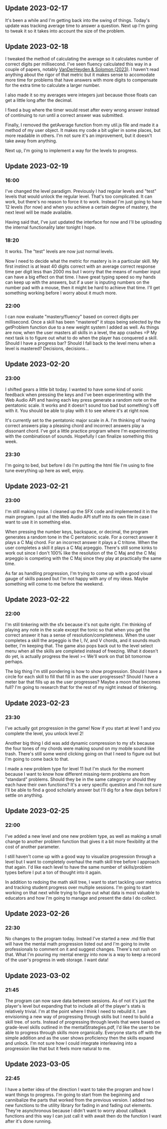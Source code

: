 ## Update 2023-02-17

It's been a while and I'm getting back into the swing of things. Today's update was tracking average time to answer a question. Next up I'm going to tweak it so it takes into account the size of the problem. 

## Update 2023-02-18

I tweaked the method of calculating the average so it calculates number of correct digits per millisecond. I've seen fluency calculated this way in a couple of papers, 
notably [VanDerHeyden & Solomon (2023)](https://www.researchgate.net/publication/368242548_Valid_Outcomes_for_Screening_and_Progress-Monitoring_Fluency_is_Superior_to_Accuracy_in_Curriculum-Based_Measurement). I haven't read anything about the rigor 
of that metric but it makes sense to accomodate more time for problems that have answers with more digits to compensate for the extra time to calculate a larger number.

I also made it so my averages were integers just because those floats can get a little long after the decimal. 

I fixed a bug where the timer would reset after every wrong answer instead of continuing to run until a correct answer was submitted.

Finally, I removed the getAverage function from my util.js file and made it a method of my user object. It makes my code a bit uglier in some places, but more readable in others. 
I'm not sure it's an improvement, but it doesn't take away from anything.

Next up, I'm going to implement a way for the levels to progress.

## Update 2023-02-19

### 16:00

I've changed the level paradigm. Previously I had regular levels and "test" levels that would unlock the regular level. That's too complicated. It can work, but there's 
no reason to force it to work. Instead I'm just going to have 12 levels (for now) and when you achieve a certain degree of mastery, the next level will be made available. 

Having said that, I've just updated the interface for now and I'll be uploading the internal functionality later tonight I hope.

### 18:20

It works. The "test" levels are now just normal levels. 

Now I need to decide what the metric for mastery is in a particular skill. My first instinct is at least 40 digits correct with an average correct response time per digit less than 
2000 ms but I worry that the means of number input can have a big effect on that time. I have great typing speed so my hands can keep up with the answers, but if a user is inputing 
numbers on the number pad with a mouse, then it might be hard to achieve that time. I'll get something working before I worry about it much more.

### 22:00

I can now evaluate "mastery/fluency" based on correct digits per millisecond. Once a skill has been "mastered" it stops being selected by the getProblem function due to a new 
weight system I added as well. As things are now, when the user masters all skills in a level, the app crashes =P My next task is to figure out what to do when the player has 
conquered a skill. Should I have a progress bar? Should I fall back to the level menu when a level is mastered? Decisions, decisions...

## Update 2023-02-20

### 23:00

I shifted gears a little bit today. I wanted to have some kind of sonic feedback when pressing the keys and I've been experimenting with the Web Audio API and having each key press 
generate a random note on the pentatonic scale. It works and it doesn't sound too bad but something's off with it. You should be able to play with it to see where it's at right now. 

It's currently set to the pentatonic major scale in A. I'm thinking of having correct answers play a pleasing chord and incorrect answers play a dissonant chord. I've got a little practice program where I'm experimenting with the combinatiosn of sounds. Hopefully I can finalize something this week.

### 23:30

I'm going to bed, but before I do I'm putting the html file I'm using to fine tune everything up here as well, enjoy.

## Update 2023-02-21

### 23:00

I'm still making noise. I cleaned up the SFX code and implemented it in the main program. I put all the Web Audio API stuff into its own file in case I want to use it in something 
else. 

When pressing the number keys, backspace, or decimal, the program generates a random tone in the C pentatonic scale. For a correct answer it plays a C Maj chord. For an incorrect answer it plays a C tritone. When the user completes a skill it plays a C Maj arpeggio. There's still some kinks to work out since I don't 100% like the resolution of the C Maj and the C Maj arpeggio is competing with the C Maj since they play at practically the same time.

As far as handling progression, I'm trying to come up with a good visual gauge of skills passed but I'm not happy with any of my ideas. Maybe something will come to me before the weekend.

## Update 2023-02-22

### 22:00

I'm still tinkering with the sfx because it's not quite right. I'm thinking of playing any note in the scale except the tonic so that when you get the correct answer it has a sense of resolution/completeness. When the user completes a skill the arpeggio is the I, IV, and V chords, and 
it sounds much better, I'm keeping that. The game also pops back out to the level select menu when all the skills are completed instead of freezing. What it doesn't do yet, is actually progress the level >< We'll work on that bit tomorrow perhaps.

The big thing I'm still pondering is how to show progression. Should I have a circle for each skill to fill that fill in as the user progresses? Should I have a meter bar that fills up as the user progresses? Maybe a moon that becomes full? I'm going to research that for the rest of my night instead of tinkering. 

## Update 2023-02-23

### 23:30

I've actually got progression in the game! Now if you start at level 1 and you complete the level, you unlock level 2!

Another big thing I did was add dynamic compression to my sfx because the four tones of my chords were making sound on my mobile sound like trash. There's still some weird 
clicking going on that I need to figure out but I'm going to come back to that.

I made a new problem type for level 11 but I'm stuck for the moment because I want to know how different missing-term problems are from "standard" problems. Should they be in the 
same category or should they each have their own functions? It's a very specific question and I'm not sure I'll be able to find a good scholarly answer but I'll dig for a few days 
before I settle on anything.

## Update 2023-02-25

### 22:00

I've added a new level and one new problem type, as well as making a small change to another problem function that 
gives it a bit more flexibility at the cost of another parameter. 

I still haven't come up with a good way to visualize progression through a level but I want to completely overhaul 
the math skill tree before I approach that again. I'd like each level to have the same number of skills/problem types before I put a ton of thought into it again.

In addition to redoing the math skill tree, I want to start tackling user metrics and tracking student progress 
over multiple sessions. I'm going to start working on that next while trying to figure out what data is most 
valuable to educators and how I'm going to manage and present the data I do collect. 

## Update 2023-02-26

### 22:30

No changes to the program today. Instead I've started a new .md file that will have the mental math progression listed out and I'm going to invite professionals 
to comment on it and suggest changes. There's not rush on that. What I'm pouring my mental energy into now is a way to keep a record of the user's progress in web 
storage. I want data!

## Update 2023-03-02

### 21:45

The program can now save data between sessions. As of not it's just the player's level but expanding that to include all of the player's stats is relatively trivial. I'm at the point 
where I think I need to rebuild it. I am envisioning a new way of progressing through skills but I need to build a skill tree. of sorts. Instead of progressing through levels that 
were based on grade-level skills outlined in the mentalStrategies.pdf, I'd like the user to be able to progress through skills more organically. Everyone starts off with the simple 
addition and as the user shows proficiency then the skills expand and unlock. I'm not sure how I could integrate interleaving into a progression like that but it feels more natural 
to me.

## Update 2023-03-05

### 22:45

I have a better idea of the direction I want to take the program and how I want things to progress. I'm going to start from the beginning and cannibalize the parts that worked 
from the previous version. I added two new functions to the utility library for fading in and fading out elements. They're asynchronous because I didn't want to worry about callback 
functions and this way I can just call it with await then do the function I want after it's done running.
